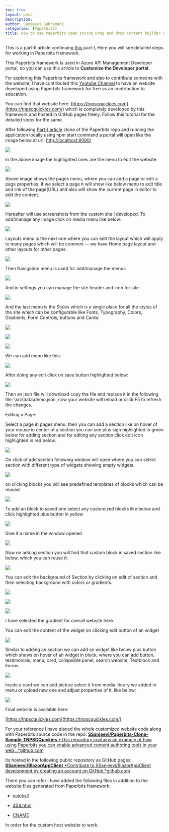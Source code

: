 ```yaml
---
toc: true
layout: post
description: 
author: Sanjeevi Subramani
categories: [Paperbits]
title: How to use Paperbits Open source Drag and drop Content builder and free static website generator to develop a website and host it in GitHub pages freely — Part II (Detailed steps)
---
```


This is a part-II article continuing [this](https://medium.com/lkg-in-it/how-to-use-paperbits-open-source-drag-and-drop-content-builder-and-free-website-generator-to-57408d333118) part-I, Here you will see detailed steps for working in Paperbits framework.

This Paperbits framework is used in Azure API Management Developer portal, so you can use this article to **Customize the Developer portal**.

For exploring this Paperbits framework and also to contribute someone with the website, I have contributed this [Youtube Channel](https://www.youtube.com/channel/UCCgzOyPgoN0Kqnka0BSCM1Q) to have an website developed using Paperbits framework for free as an contribution to education.

You can find that website here: [https://tnpscquickies.com](https://tnpscquickies.com/) which is completely developed by this framework and hosted in GitHub pages freely. Follow this tutorial for the detailed steps for the same.

After following [Part-I article](https://medium.com/lkg-in-it/how-to-use-paperbits-open-source-drag-and-drop-content-builder-and-free-website-generator-to-57408d333118) clone of the Paperbits repo and running the application locally using npm start command a portal will open like the image below at url: [http://localhost:8080/](http://localhost:8080/)

![](https://cdn-images-1.medium.com/max/7400/1*Vs9CC0ujvoG80mj4hRdqtA.png)

In the above image the highlighted ones are the menu to edit the website.

![](https://cdn-images-1.medium.com/max/2038/1*8cvwsGGhODnwsq3QwAvllA.png)

Above image shows the pages menu, where you can add a page or edit a page properties, if we select a page it will show like below menu to edit title and link of the page(URL) and also will show the current page in editor to edit the content.

![](https://cdn-images-1.medium.com/max/3412/1*chUpmbT5tG7B6KgEuxcUPw.png)

Hereafter will use screenshots from the custom site I developed. To add/manage any image click on media menu like below:

![](https://cdn-images-1.medium.com/max/2000/1*YXwRxOHcYWS-bhJKHUa4gQ.png)

Layouts menu is the next one where you can edit the layout which will apply to many pages which will be common — we have Home page layout and other layouts for other pages.

![](https://cdn-images-1.medium.com/max/2000/1*Pch6corKX72zBtFOtAXWqA.png)

Then Navigation menu is used for add/manage the menus.

![](https://cdn-images-1.medium.com/max/2000/1*yhbGPWTxu5yrygYt7Xj6aQ.png)

And in settings you can manage the site header and icon for site.

![](https://cdn-images-1.medium.com/max/2000/1*QO74a3-8Lpc_CfS1Me5fWw.png)

And the last menu is the Styles which is a single place for all the styles of the site which can be configurable like Fonts, Typography, Colors, Gradients, Form Controls, buttons and Cards:

![](https://cdn-images-1.medium.com/max/6888/1*rtN6lzRppYm2SOuBSzAXsQ.png)

![](https://cdn-images-1.medium.com/max/5358/1*ob9psAU_8e85q44kNtUWTA.png)

![](https://cdn-images-1.medium.com/max/3650/1*Kjk_FuzcmnEVId264RokyQ.png)

We can add menu like this:

![](https://cdn-images-1.medium.com/max/5070/1*X9eniHVjYmW5b5u0iNSEEQ.png)

After doing any edit click on save button highlighted below:

![](https://cdn-images-1.medium.com/max/5652/1*yCWrIk190Ew81COKiPiwyQ.png)

Then an json file will download copy the file and replace it in the following file: \src\data\demo.json, now your website will reload or click F5 to refresh the changes.

Editing a Page:

Select a page in pages menu, then you can add a section like on hover of your mouse in center of a section you can see plus sign highlighted in green below for adding section and for editing any section click edit icon highlighted in red below.

![](https://cdn-images-1.medium.com/max/6634/1*lDE6R7TMu4IdlWNRi0MB9g.png)

On click of add section following window will open where you can select section with different type of widgets showing empty widgets.

![](https://cdn-images-1.medium.com/max/2150/1*duGAyOnMg6sIhZGoxrnRZQ.png)

on clicking blocks you will see predefined templates of blocks which can be reused

![](https://cdn-images-1.medium.com/max/2050/1*hPzC1dZ-iwhZYi1e5KJx7Q.png)

To add an block to saved one select any customized blocks like below and click highlighted plus button in yellow

![](https://cdn-images-1.medium.com/max/5704/1*D0w2vJbzeFRjJvvIkSAacw.png)

Give it a name in the window opened

![](https://cdn-images-1.medium.com/max/2000/1*1sRub_vno2Kvy-Pwdyzm-g.png)

Now on adding section you will find that custom block in saved section like below, which you can reuse it:

![](https://cdn-images-1.medium.com/max/2098/1*ld604sAmq1Dzz6BYHiC3xQ.png)

You can edit the background of Section by clicking on edit of section and then selecting background with colors or gradients.

![](https://cdn-images-1.medium.com/max/2000/1*RoQYHVnWj6qySdSNAlVHUw.png)

![](https://cdn-images-1.medium.com/max/2000/1*ocVgzwfShtLfZ9TpJ2BLGQ.png)

![](https://cdn-images-1.medium.com/max/2000/1*iHD05mt13Hkf3YARdXFIyA.png)

I have selected the gradient for overall website here.

You can edit the content of the widget on clicking edit button of an widget

![](https://cdn-images-1.medium.com/max/3742/1*83_dcGUDvneB1XeeKXb7Ew.png)

Similar to adding an section we can add an widget like below plus button which shows on hover of an widget in block, where you can add button, testimonials, menu, card, collapsible panel, search website, Textblock and Forms.

![](https://cdn-images-1.medium.com/max/2168/1*CToqd4bPsWNG_4YswG-pgw.png)

Inside a card we can add picture select it from media library we added in menu or upload new one and adjust properties of it, like below:

![](https://cdn-images-1.medium.com/max/3186/1*9-iI2loyC7kY2gbSnyROIg.png)

Final website is available here:

[https://tnpscquickies.com](https://tnpscquickies.com/)

For your reference I have placed the whole customized website code along with Paperbits source code in the repo:
[**SSanjeevi/Paperbits-Clone-Sample-TNPSCQuickies**
*This repository contains an example of how using Paperbits you can enable advanced content authoring tools in your web…*github.com](https://github.com/SSanjeevi/Paperbits-Clone-Sample-TNPSCQuickies)

Its hosted in the following public repository as GitHub pages:
[**SSanjeevi/BlazorAppClient**
*Contribute to SSanjeevi/BlazorAppClient development by creating an account on GitHub.*github.com](https://github.com/SSanjeevi/BlazorAppClient)

There you can refer i have added the following files in addition to the website files generated from Paperbits framework:

* [nojekyll](https://github.com/SSanjeevi/BlazorAppClient/blob/master/.nojekyll)

* [404.html](https://github.com/SSanjeevi/BlazorAppClient/blob/master/404.html)

* [CNAME](https://github.com/SSanjeevi/BlazorAppClient/blob/master/CNAME)

In order for the custom host website to work.
